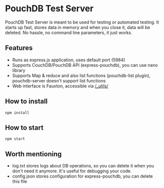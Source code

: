 # PouchDB Test Server

PouchDB Test Server is meant to be used for testing or automated testing. It starts up fast, stores data in memory
and when you close it, data will be deleted. No hassle, no command line parameters, it just works.

## Features

- Runs as express.js application, uses default port (5984)
- Supports CouchDB/PouchDB API (express-pouchdb), you can use nano library
- Supports Map & reduce and also list functions (pouchdb-list plugin), pouchdb-server doesn't support list functions
- Web interface is Fauxton, accessible via [/_utils/](http://localhost:5984/_utils/)  

## How to install

```
npm install
```

## How to start
```
npm start
```

## Worth mentioning
- log.txt stores logs about DB operations, so you can delete it when you don't need it anymore. It's useful for debugging your code.
- config.json stores configuration for express-pouchdb, you can delete this file
